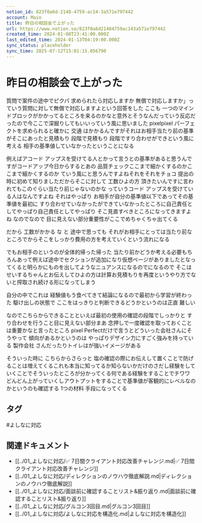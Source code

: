 ```yaml
---
notion_id: 823f0a6d-2148-4759-ac14-3a571e797442
account: Main
title: 昨日の相談会で上がった
url: https://www.notion.so/823f0a6d21484759ac143a571e797442
created_time: 2024-01-08T23:41:00.000Z
last_edited_time: 2024-01-13T04:19:00.000Z
sync_status: placeholder
sync_time: 2025-07-12T15:01:15.056790
---
```

# 昨日の相談会で上がった

質問で案件の途中でピクパ 求められたら対応しますか 無償で対応しますか」っていう質問に対して無償で対応しますよという回答をした
ここも 一つのマインドブロックがかかってるところを来るのかなと意外とそうなんだっていう反応だったので今ここで深掘りしてもいいっていう風に思いました
pixelpixel パーフェクトを求められると確かに 交通 はかかるんですがそれはお相手当たり前の基準がそこにあったと見積もり 段階で見積もり 段階ですり合わせができという風に考える
相手の基準値していなかったということになる

例えばアコード アップスを受けてる人とかって言うとの基準があると思うんですがコードアップ今日からするとあの 品質チェックここまで細かくするのかここまで細かくするのか ていう風にと思うんですよねそれをそれをチョコ 提出の時に初めて知りましただからそこに対して 工数ひよの方 頂きたいんですに言われてもこのぐらい当たり前じゃないのかな っていうコード アップスを受けている人はなんですよね
それはやっぱり お相手が自分の基準値以下であってその基準値を最初に すり合わせていなかったができていなかったところに自己責任としてやっぱり自己責任としてやっぱり そこ見直すべきところになってきますよね
なのでなので 目に見えない部分重要性がここでめちゃくちゃ出てくる

だから 工数がかかる な と 途中で思っても それがお相手にとっては当たり前なところでからそこをしっかり費用の方を考えていくという流れになる

でもお相手のというのが全体的帰った帰った 当たり前かどうか考える必要もちろんあって例えば途中でセクションが追加になり仮想ページがありましたとなってくると明らかにものを出してようなニュアンスになるのでになるので そこはせいするちゃんとお伝えしてひよの方は計算お見積もりを再度というやり方でないと搾取され続ける形になってしまう

自分の中でこれは 経験値もう食べてきて結論になるので最初から学習が終わった 駆け出しの状態で ここをはっきりと判断できるどうかというのは正直 難しい

なのでこちらからできることといえば最初の使用の確認の段階でしっかりと すり合わせを行うこと目に見えない部分まあ 念押しで一度確認を取っておくことは重要かなと言ったところ
pixel Perfectだけで言うとどういった会社さんにそうやって 傾向があるかというのは やっぱりデザイン力にすごく強みを持っている 製作会社 さんだったりトイレはが強いイメージがある

そういった時に こちらからさらっと 塩の確認の際にお伝えして置くことで防げることは増えてくるこれも本当に知ってるか知らないかだけのさだし経験をしていくことでそういったところが分かってくる何である経験をすることでチワワ どんどん上がっていくしアウトプットをすることで基準値が客観的にレベルなのかというのも確認する 1つの材料 手段になってくる



## タグ

#よしなに対応 

## 関連ドキュメント

- [[../01_よしなに対応/✅ 7日間クライアント対応改善チャレンジ.md|✅ 7日間クライアント対応改善チャレンジ]]
- [[../01_よしなに対応/ディレクションのノウハウ徹底解説.md|ディレクションのノウハウ徹底解説]]
- [[../01_よしなに対応/面談前に確認することリスト&振り返り.md|面談前に確認することリスト&振り返り]]
- [[../01_よしなに対応/グルコン3回目.md|グルコン3回目]]
- [[../01_よしなに対応/よしなに対応を構造化.md|よしなに対応を構造化]]
